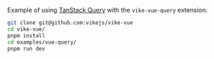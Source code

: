 Example of using [TanStack Query](https://tanstack.com/query/latest) with the `vike-vue-query` extension.

```bash
git clone git@github.com:vikejs/vike-vue
cd vike-vue/
pnpm install
cd examples/vue-query/
pnpm run dev
```
